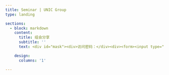 ```yaml
---
title: Seminar | UNIC Group
type: landing

sections:
  - block: markdown
    content:
      title: 组会分享
      subtitle: ''
      text: <div id="mask"><div>访问密码：</div><div><form><input type="text" id="submitText" name="pwdBox"><input type="button" value="确认" onclick="submitPwd();"></form></div><div id="content" display="none">Hello</div><script type="text/javascript"> function submitPwd() { if (document.getElementById('submitText').value == "UNIC") { console.log("Welcome!"); document.getElementById('submitText').style.display = "none"); document.getElementById('content').style.display = "block"); } } </script>

    design:
      columns: '1'

---
```

